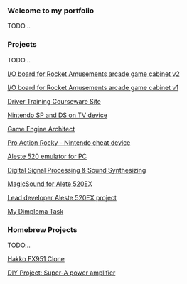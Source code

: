 ### Welcome to my portfolio

TODO...

### Projects

TODO...

[I/O board for Rocket Amusements arcade game cabinet v2](hww.github.io/projects/ra_io_board2)

[I/O board for Rocket Amusements arcade game cabinet v1](hww.github.io/projects/ra_io_board1)

[Driver Training Courseware Site](/projects/webtraining)

[Nintendo SP and DS on TV device](/projects/webtraining)

[Game Engine Architect](/projects/sengine/index.md)

[Pro Action Rocky - Nintendo cheat device](/projects/nintendo_cheat_device)

[Aleste 520 emulator for PC](/projects/caprice32/)

[Digital Signal Processing & Sound Synthesizing](/projects/remis)

[MagicSound for Alete 520EX](/projects/magic_sound/)

[Lead developer Aleste 520EX project](/projects/rainbow)

[My Dimploma Task](/projects/rainbow)

### Homebrew Projects

TODO...

[Hakko FX951 Clone](/projects/hakko_fx951_clone)

[DIY Project: Super-A power amplifier](projects/nataly_nxp)
